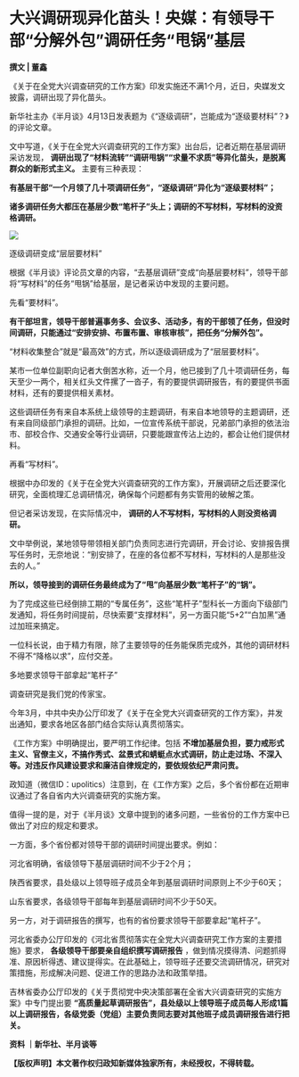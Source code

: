 # 大兴调研现异化苗头！央媒：有领导干部“分解外包”调研任务“甩锅”基层

**撰文 | 董鑫**

《关于在全党大兴调查研究的工作方案》印发实施还不满1个月，近日，央媒发文披露，调研出现了异化苗头。

新华社主办《半月谈》4月13日发表题为《“逐级调研”，岂能成为“逐级要材料”？》的评论文章。

文中写道，《关于在全党大兴调查研究的工作方案》出台后，记者近期在基层调研采访发现，
**调研出现了“材料流转”“调研甩锅”“求量不求质”等异化苗头，是脱离群众的新形式主义。** 主要有三种表现：

**有基层干部“一个月领了几十项调研任务”，“逐级调研”异化为“逐级要材料”；**

**诸多调研任务大都压在基层少数“笔杆子”头上；调研的不写材料，写材料的没资格调研。**

![](https://inews.gtimg.com/news_bt/O-jDWkxlRaybe_HJTwUNwmYFN8GfPCsDe0RwI19vAQlOMAA/1000)

逐级调研变成“层层要材料”

根据《半月谈》评论员文章的内容，“去基层调研”变成“向基层要材料”，领导干部将“写材料”的任务“甩锅”给基层，是记者采访中发现的主要问题。

先看“要材料”。

**有干部坦言，领导干部普遍事务多、会议多、活动多，有的干部领了任务，但没时间调研，只能通过“安排安排、布置布置、审核审核”，把任务“分解外包”。**

“材料收集整合”就是“最高效”的方式，所以逐级调研成为了“层层要材料”。

某市一位单位副职向记者大倒苦水称，近一个月，他已接到了几十项调研任务，每天至少一两个，相关红头文件摞了一沓子，有的要提供调研报告，有的要提供书面材料，还有的要提供相关素材。

这些调研任务有来自本系统上级领导的主题调研，有来自本地领导的主题调研，还有来自同级部门承担的调研。比如，一位宣传系统干部说，兄弟部门承担的依法治市、部校合作、交通安全等行业调研，只要能跟宣传沾上边的，都会让他们提供材料。

再看“写材料”。

根据中办印发的《关于在全党大兴调查研究的工作方案》，开展调研之后还要深化研究，全面梳理汇总调研情况，确保每个问题都有务实管用的破解之策。

但记者采访发现，在实际情况中， **调研的人不写材料，写材料的人则没资格调研。**

文中举例说，某地领导带领相关部门负责同志进行完调研，开会讨论、安排报告撰写任务时，无奈地说：“别安排了，在座的各位都不写材料，写材料的人是那些没去的人。”

**所以，领导接到的调研任务最终成为了“甩”向基层少数“笔杆子”的“锅”。**

为了完成这些已经倒排工期的“专属任务”，这些“笔杆子”型科长一方面向下级部门发通知，将任务时间提前，尽快索要“支撑材料”，另一方面只能“5+2”“白加黑”通过加班来搞定。

一位科长说，由于精力有限，除了主要领导的任务能保质完成外，其他的调研材料不得不“降格以求”，应付交差。

多地要求领导干部拿起“笔杆子”

调查研究是我们党的传家宝。

今年3月，中共中央办公厅印发了《关于在全党大兴调查研究的工作方案》，并发出通知，要求各地区各部门结合实际认真贯彻落实。

《工作方案》中明确提出，要严明工作纪律。包括
**不增加基层负担，要力戒形式主义、官僚主义，不搞作秀式、盆景式和蜻蜓点水式调研，防止走过场、不深入等。对违反作风建设要求和廉洁自律规定的，要依规依纪严肃问责。**

政知道（微信ID：upolitics）注意到，在《工作方案》之后，多个省份都在近期审议通过了各自省内大兴调查研究的实施方案。

值得一提的是，对于《半月谈》文章中提到的诸多问题，一些省份的工作方案中已做出了对应的规定和要求。

一方面，多个省份都对领导干部的调研时间提出要求。例如：

河北省明确，省级领导下基层调研时间不少于2个月；

陕西省要求，县处级以上领导班子成员全年到基层调研时间原则上不少于60天；

山东省要求，各级领导干部每年到基层调研时间不少于50天。

另一方，对于调研报告的撰写，也有的省份要求领导干部要拿起“笔杆子”。

河北省委办公厅印发的《河北省贯彻落实在全党大兴调查研究工作方案的主要措施》要求， **各级领导干部要亲自组织撰写调研报告**
，做到情况摸得清、问题抓得准、原因析得透、建议提得实。在此基础上，领导班子还要交流调研情况，研究对策措施，形成解决问题、促进工作的思路办法和政策举措。

吉林省委办公厅印发的《关于贯彻党中央决策部署在全省大兴调查研究的实施方案》中专门提出要
**“高质量起草调研报告”，县处级以上领导班子成员每人形成1篇以上调研报告，各级党委（党组）主要负责同志要对其他班子成员调研报告进行把关。**

**资料 ｜新华社、半月谈等**

**【版权声明】本文著作权归政知新媒体独家所有，未经授权，不得转载。**


